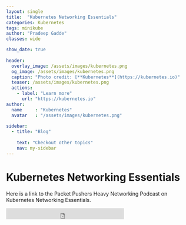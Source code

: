 ```yaml
---
layout: single
title:  "Kubernetes Networking Essentials"
categories: Kubernetes
tags: minikube
author: "Pradeep Gadde"
classes: wide

show_date: true
 
header:
  overlay_image: /assets/images/kubernetes.png
  og_image: /assets/images/kubernetes.png
  caption: "Photo credit: [**Kubernetes**](https://kubernetes.io)"
  teaser: /assets/images/kubernetes.png
  actions:
    - label: "Learn more"
      url: "https://kubernetes.io"
author:
  name     : "Kubernetes"
  avatar   : "/assets/images/kubernetes.png"
  
sidebar:
  - title: "Blog"
   
    text: "Checkout other topics"
    nav: my-sidebar
---
```


# Kubernetes Networking Essentials

Here is a link to the Packet Pushers Heavy Networking Podcast on Kubernetes Networking Essentials.

<iframe width="320" height="30" src="https://packetpushers.net/?powerpress_embed=62952-podcast&amp;powerpress_player=mediaelement-audio" title="Blubrry Podcast Player" frameborder="0" scrolling="no"></iframe>



